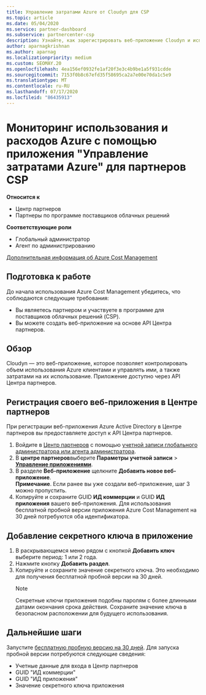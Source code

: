 ```yaml
---
title: Управление затратами Azure от Cloudyn для CSP
ms.topic: article
ms.date: 05/04/2020
ms.service: partner-dashboard
ms.subservice: partnercenter-csp
description: Узнайте, как зарегистрировать веб-приложение Cloudyn и использовать секретный ключ в центре партнеров, чтобы вы могли использовать приложение для мониторинга использования и затрат Azure.
author: aparnagkrishnan
ms.author: aparnag
ms.localizationpriority: medium
ms.custom: SEOMAY.20
ms.openlocfilehash: 4ea156ef0932fe1af20f3e3c4b9be1a5f931cdde
ms.sourcegitcommit: 7153f0b8c67efd35f58695ca2a7e00e70da1c5e9
ms.translationtype: MT
ms.contentlocale: ru-RU
ms.lasthandoff: 07/17/2020
ms.locfileid: "86435913"
---
```

# <a name="track-customer-azure-usage-and-costs-with-the-azure-cost-management-app-for-csp-partners"></a>Мониторинг использования и расходов Azure с помощью приложения "Управление затратами Azure" для партнеров CSP  

**Относится к**

- Центр партнеров
- Партнеры по программе поставщиков облачных решений

**Соответствующие роли**

- Глобальный администратор
- Агент по администрированию

[Дополнительная информация об Azure Cost Management](https://go.microsoft.com/fwlink/p/?linkid=857893)

## <a name="before-you-begin"></a>Подготовка к работе
До начала использования Azure Cost Management убедитесь, что соблюдаются следующие требования:

- Вы являетесь партнером и участвуете в программе для поставщиков облачных решений (CSP).
- Вы можете создать веб-приложение на основе API Центра партнеров.

## <a name="overview"></a>Обзор

Cloudyn — это веб-приложение, которое позволяет контролировать объем использования Azure клиентами и управлять ими, а также затратами на их использование. Приложение доступно через API Центра партнеров.

## <a name="register-your-web-app-in-the-partner-center"></a>Регистрация своего веб-приложения в Центре партнеров
При регистрации веб-приложения Azure Active Directory в Центре партнеров вы предоставляете доступ к API Центра партнеров. 
1.  Войдите в [Центр партнеров](https://partnercenter.microsoft.com/pcv/dashboard/overview) с помощью [учетной записи глобального администратора или агента администратора](create-user-accounts-and-set-permissions.md).
2.  В **центре партнеров**выберите **Параметры учетной записи** &gt; **[Управление приложениями](https://partnercenter.microsoft.com/pcv/apiintegration/appmanagement)**.
3.  В разделе **Веб-приложение** щелкните **Добавить новое веб-приложение**.
<br> **Примечание**. Если ранее вы уже создали веб-приложение, шаг 3 можно пропустить.
4.  Копируйте и сохраните GUID **ИД коммерции** и GUID **ИД приложения** вашего веб-приложения. Для использования бесплатной пробной версии приложения Azure Cost Management на 30 дней потребуются оба идентификатора.

## <a name="add-a-secret-key-to-your-app"></a>Добавление секретного ключа в приложение
1. В раскрывающемся меню рядом с кнопкой **Добавить ключ** выберите период: 1 или 2 года.
2. Нажмите кнопку **Добавить раздел**. 
3. Копируйте и сохраните значение секретного ключа. Это необходимо для получения бесплатной пробной версии на 30 дней.<br>
   > [!NOTE]  
   > Секретные ключи приложения подобны паролям с более длинными датами окончания срока действия. Сохраните значение ключа в безопасном расположении для будущего использования.

## <a name="next-steps"></a>Дальнейшие шаги
Запустите [бесплатную пробную версию на 30 дней](https://go.microsoft.com/fwlink/?linkid=857895).
Для запуска пробной версии потребуются следующие сведения:
- Учетные данные для входа в Центр партнеров
- GUID "ИД коммерции"
- GUID "ИД приложения"
- Значение секретного ключа приложения
